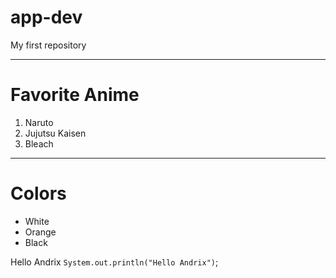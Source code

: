 # app-dev
My first repository


***
# Favorite Anime

1. Naruto
2. Jujutsu Kaisen
3. Bleach

***
# Colors

- White
- Orange
- Black

Hello Andrix
`System.out.println("Hello Andrix")`;

